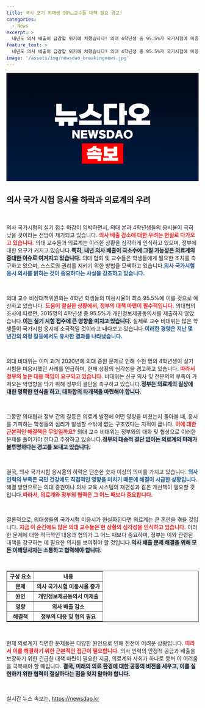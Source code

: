 ```yaml
---
title: 국시 포기 의대생 90%…교수들 대책 필요 경고!
categories:
  - News
excerpt: >
  내년도 의사 배출이 급감할 위기에 처했습니다! 의대 4학년생 중 95.5%가 국가시험에 미응시할 것으로 관측되며, 교수들은 정부의 대책을 촉구하고 있습니다.
feature_text: >
  내년도 의사 배출이 급감할 위기에 처했습니다! 의대 4학년생 중 95.5%가 국가시험에 미응시할 것으로 관측되며, 교수들은 정부의 대책을 촉구하고 있습니다.
image: '/assets/img/newsdao_breakingnews.jpg'
---
```


<p><img src="/assets/img/newsdao_breakingnews.jpg" alt="pcversion 속보" /></p>

<h2 data-ke-size="size26">의사 국가 시험 응시율 하락과 의료계의 우려</h2>

<p data-ke-size="size16">&nbsp;</p>

<p>의사 국가시험의 실기 접수 마감이 임박하면서, 의대 본과 4학년생들의 응시율이 극히 낮을 것이라는 전망이 제기되고 있습니다. <b><span style="color: #ee2323;">의사 배출 감소에 대한 우려는 현실로 다가오고 있습니다.</span></b> 의대 교수들과 의료계는 이러한 상황을 심각하게 인식하고 있으며, 정부에 대한 요구가 커지고 있습니다.<b><span style="background-color: #21538527;">특히, 내년 의사 배출이 극소수에 그칠 가능성은 의료계의 중대한 이슈로 여겨지고 있습니다.</span></b> 의대 협회 및 교수들은 학생들에게 필요한 조치를 촉구하고 있으며, 스스로의 권리를 지키기 위한 방법을 모색하고 있습니다.<b><span style="color: #1a5490;">의사 국가시험 응시 의사를 밝히는 것이 중요하다는 사실을 강조하고 있습니다.</span></b> </p>

<p data-ke-size="size16">&nbsp;</p>

<p>의대 교수 비상대책위원회는 4학년 학생들의 미응시율이 최소 95.5%에 이를 것으로 예상하고 있습니다. <b><span style="color: #ee2323;">도움이 절실한 상황에서, 정부의 대책 마련이 필수적입니다.</span></b> 의대협의 조사에 따르면, 3015명의 4학년생 중 95.5%가 개인정보제공동의서를 제출하지 않았습니다.<b><span style="background-color: #21538527;">이는 실기 시험 접수에 큰 영향을 미치고 있습니다.</span></b> 실제로 교수 비대위는 많은 학생들이 국가시험 응시에 소극적일 것이라고 내다보고 있습니다.<b><span style="color: #1a5490;">이러한 경향은 지난 몇 년간의 의정 갈등에서도 유사한 결과를 나타냈습니다.</span></b></p>

<p data-ke-size="size16">&nbsp;</p>

<p>의대 비대위는 이미 과거 2020년에 의대 증원 문제로 인해 수천 명의 4학년생이 실기 시험을 미응시했던 사례를 언급하며, 현재 상황의 심각성을 경고하고 있습니다. <b><span style="color: #ee2323;">따라서 정부의 높은 대응 책임이 요구되고 있습니다.</span></b> 비대위는 신규 의사 및 전문의의 부족이 가져오는 악영향을 막기 위해 정부의 결단을 촉구하고 있습니다.<b><span style="background-color: #21538527;">정부는 의료계의 실상에 대한 명확한 인식을 하고, 대화합의 타개책을 마련해야 합니다.</span></b> </p>

<p data-ke-size="size16">&nbsp;</p>

<p>그동안 의대협과 정부 간의 갈등은 의료계 발전에 어떤 영향을 미쳤는지 돌아볼 때, 응시를 기피하는 학생들의 심리가 발생할 수밖에 없는 구조였다는 지적이 큽니다. <b><span style="color: #ee2323;">이에 대한 근본적인 해결책은 무엇일까요?</span></b> 의대 교수 비대위는 정부와의 대화 및 협상으로 이러한 문제를 풀어가야 한다고 주장하고 있습니다.<b><span style="background-color: #21538527;">정부의 대승적 결단 없이는 의료계의 미래가 불투명하다는 경고를 보내고 있습니다.</span></b> </p>

<p data-ke-size="size16">&nbsp;</p>

<p>결국, 의사 국가시험 응시율의 하락은 단순한 숫자 이상의 의미를 가지고 있습니다. <b><span style="color: #1a5490;">의사 인력의 부족은 국민 건강에도 직접적인 영향을 미치기 때문에 해결이 시급한 상황입니다.</span></b> 해결 방안으로는 의대 증원이나 의사 교육 시스템의 재편성과 같은 개선책이 필요할 것입니다.<b><span style="color: #ee2323;">따라서, 의료계와 정부의 협력은 그 어느 때보다 중요합니다.</span></b> </p>

<p data-ke-size="size16">&nbsp;</p>

<p>결론적으로, 의대생들의 국가시험 미응시가 현실화된다면 의료계는 큰 혼란을 겪을 것입니다. <b><span style="color: #ee2323;">지금 이 순간에도 많은 의대 교수들은 현 상황의 심각성을 인식하고 있습니다.</span></b> 이러한 문제에 대한 적극적인 대응과 협의가 그 어느 때보다 중요하며, 정부는 이와 관련된 대책을 강구하는 데 필요한 의지를 보여줘야 할 것입니다.<b><span style="background-color: #21538527;">의사 배출 문제 해결을 위해 모든 이해당사자는 소통하고 협력해야 합니다.</span></b> </p>

<p data-ke-size="size16">&nbsp;</p>

<table style="width: 100%; border-collapse: collapse;" border="1">
  <tr>
    <td style="text-align: center; height: 17px;"><b>구성 요소</b></td>
    <td style="text-align: center; height: 17px;"><b>내용</b></td>
  </tr>
  <tr>
    <td style="text-align: center; height: 17px;"><b>문제</b></td>
    <td style="text-align: center; height: 17px;"><b>의사 국가시험 미응시율 증가</b></td>
  </tr>
  <tr>
    <td style="text-align: center; height: 17px;"><b>원인</b></td>
    <td style="text-align: center; height: 17px;"><b>개인정보제공동의서 미제출</b></td>
  </tr>
  <tr>
    <td style="text-align: center; height: 17px;"><b>영향</b></td>
    <td style="text-align: center; height: 17px;"><b>의사 배출 감소</b></td>
  </tr>
  <tr>
    <td style="text-align: center; height: 17px;"><b>해결책</b></td>
    <td style="text-align: center; height: 17px;"><b>정부의 대응 및 협의 필요</b></td>
  </tr>
</table>

<p data-ke-size="size16">&nbsp;</p>

<p>현재 의료계가 직면한 문제들은 다양한 원인으로 인해 진전이 어려운 상황입니다. <b><span style="color: #ee2323;">따라서 이를 해결하기 위한 근본적인 접근이 필요합니다.</span></b> 의사 인력의 안정적 공급과 배출을 보장하기 위한 긴급한 대책 마련이 필요한 지금, 의료계와 사회가 하나로 뭉쳐 이 어려움을 극복해야 할 때입니다. <b><span style="background-color: #21538527;">결국, 미래의 의료 환경에 대한 공동의 비전을 세우고, 이를 실현하기 위한 협력이 절실하다는 점을 잊지 말아야 합니다.</span></b> </p>

<p data-ke-size="size16">&nbsp;</p>
실시간 뉴스 속보는, <a href="https://newsdao.kr" rel="dofollow">https://newsdao.kr</a>


